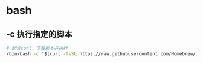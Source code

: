 # bash

## -c 执行指定的脚本

```sh
# 配合curl，下载脚本并执行
/bin/bash -c "$(curl -fsSL https://raw.githubusercontent.com/Homebrew/install/HEAD/install.sh)"
```